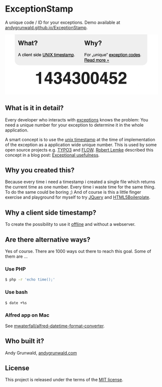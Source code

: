 # ExceptionStamp

A unique code / ID for your exceptions.
Demo available at [andygrunwald.github.io/ExceptionStamp](https://andygrunwald.github.io/ExceptionStamp).

![ExceptionStamp](./img/screenshot.png "ExceptionStamp example of 2015-06-14 6:47:32pm")

## What is it in detail?

Every developer who interacts with [exceptions](https://en.wikipedia.org/wiki/Exception_handling) knows the problem: You need a unique number for your exception to determine it in the whole application. 

A smart concept is to use the [unix timestamp](https://en.wikipedia.org/wiki/Unix_time) at the time of implementation of the exception as a application wide unique number. 
This is used by some open source projects e.g. [TYPO3](http://typo3.org/) and [FLOW](http://flow.typo3.org/).
[Robert Lemke](https://twitter.com/robertlemke) described this concept in a blog post: [Exceptional usefulness](http://buzz.typo3.org/people/robert-lemke/article/exceptional-usefulness/).

## Why you created this?

Because every time i need a timestamp i created a single file which returns the current time as one number. 
Every time i waste time for the same thing. 
To do the same could be boring ;) 
And of course is this a little finger exercise and playground for myself to try [JQuery](http://jquery.com/) and [HTML5Boilerplate](http://html5boilerplate.com/).

## Why a client side timestamp?

To create the possibility to use it [offline](http://exceptionstamp.andygrunwald.com/download/exceptionStamp.zip) and without a webserver.

## Are there alternative ways?

Yes of course.
There are 1000 ways out there to reach this goal.
Some of them are ...

### Use PHP

```sh
$ php -r 'echo time();'
```

### Use bash

```sh
$ date +%s
```

### Alfred app on Mac

See [mwaterfall/alfred-datetime-format-converter](https://github.com/mwaterfall/alfred-datetime-format-converter).

## Who built it?

Andy Grunwald, [andygrunwald.com](http://andygrunwald.com)

## License

This project is released under the terms of the [MIT license](http://en.wikipedia.org/wiki/MIT_License).